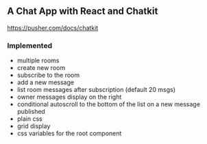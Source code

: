 ## A Chat App with React and Chatkit

https://pusher.com/docs/chatkit

### Implemented

- multiple rooms
- create new room
- subscribe to the room
- add a new message
- list room messages after subscription (default 20 msgs)
- owner messages display on the right
- conditional autoscroll to the bottom of the list on a new message published
- plain css
- grid display
- css variables for the root component
